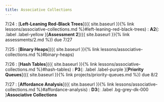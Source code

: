 ```yaml
---
title: Associative Collections
---
```


7/24
: [**Left-Leaning Red-Black Trees**]({{ site.baseurl }}{% link lessons/associative-collections.md %}#left-leaning-red-black-trees)
: **A2**{: .label .label-yellow }[**Assessment 2**]({{ site.baseurl }}{% link assessments/2.md %}) due 7/27

7/25
: [**Binary Heaps**]({{ site.baseurl }}{% link lessons/associative-collections.md %}#binary-heaps)

7/26
: [**Hash Tables**]({{ site.baseurl }}{% link lessons/associative-collections.md %}#hash-tables)
: **P3**{: .label .label-purple }[**Priority Queues**]({{ site.baseurl }}{% link projects/priority-queues.md %}) due 8/2

7/27
: [**Affordance Analysis**]({{ site.baseurl }}{% link lessons/associative-collections.md %}#affordance-analysis)
: **D3**{: .label .bg-grey-dk-000 }**Associative Collections**
